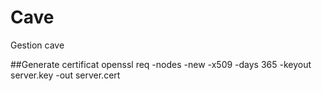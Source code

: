 # Cave
Gestion cave

##Generate certificat
openssl req -nodes -new -x509 -days 365 -keyout server.key -out server.cert

